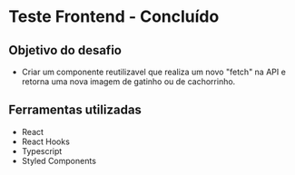 # Teste Frontend - Concluído

## Objetivo do desafio
- Criar um componente reutilizavel que realiza um novo "fetch" na API e retorna uma nova imagem de gatinho ou de cachorrinho. 

## Ferramentas utilizadas
- React
- React Hooks
- Typescript
- Styled Components

